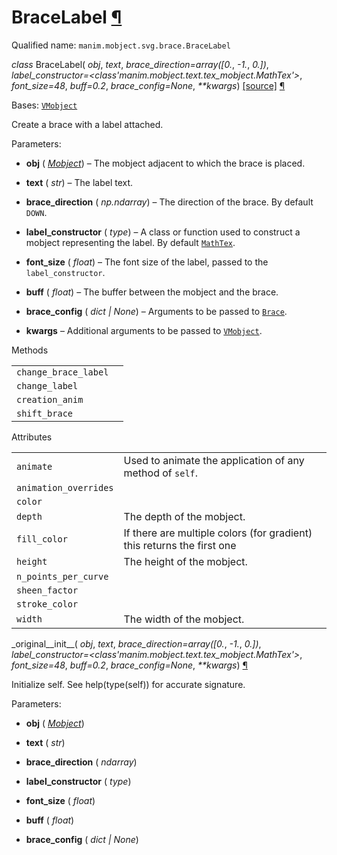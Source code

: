 # BraceLabel [¶](https://docs.manim.community/en/stable/reference/manim.mobject.svg.brace.BraceLabel.html\#bracelabel "Link to this heading")

Qualified name: `manim.mobject.svg.brace.BraceLabel`

_class_ BraceLabel( _obj_, _text_, _brace\_direction=array(\[0._, _-1._, _0.\])_, _label\_constructor=<class'manim.mobject.text.tex\_mobject.MathTex'>_, _font\_size=48_, _buff=0.2_, _brace\_config=None_, _\*\*kwargs_) [\[source\]](https://docs.manim.community/en/stable/_modules/manim/mobject/svg/brace.html#BraceLabel) [¶](https://docs.manim.community/en/stable/reference/manim.mobject.svg.brace.BraceLabel.html#manim.mobject.svg.brace.BraceLabel "Link to this definition")

Bases: [`VMobject`](https://docs.manim.community/en/stable/reference/manim.mobject.types.vectorized_mobject.VMobject.html#manim.mobject.types.vectorized_mobject.VMobject "manim.mobject.types.vectorized_mobject.VMobject")

Create a brace with a label attached.

Parameters:

- **obj** ( [_Mobject_](https://docs.manim.community/en/stable/reference/manim.mobject.mobject.Mobject.html#manim.mobject.mobject.Mobject "manim.mobject.mobject.Mobject")) – The mobject adjacent to which the brace is placed.

- **text** ( _str_) – The label text.

- **brace\_direction** ( _np.ndarray_) – The direction of the brace. By default `DOWN`.

- **label\_constructor** ( _type_) – A class or function used to construct a mobject representing
the label. By default [`MathTex`](https://docs.manim.community/en/stable/reference/manim.mobject.text.tex_mobject.MathTex.html#manim.mobject.text.tex_mobject.MathTex "manim.mobject.text.tex_mobject.MathTex").

- **font\_size** ( _float_) – The font size of the label, passed to the `label_constructor`.

- **buff** ( _float_) – The buffer between the mobject and the brace.

- **brace\_config** ( _dict_ _\|_ _None_) – Arguments to be passed to [`Brace`](https://docs.manim.community/en/stable/reference/manim.mobject.svg.brace.Brace.html#manim.mobject.svg.brace.Brace "manim.mobject.svg.brace.Brace").

- **kwargs** – Additional arguments to be passed to [`VMobject`](https://docs.manim.community/en/stable/reference/manim.mobject.types.vectorized_mobject.VMobject.html#manim.mobject.types.vectorized_mobject.VMobject "manim.mobject.types.vectorized_mobject.VMobject").


Methods

|     |     |
| --- | --- |
| `change_brace_label` |  |
| `change_label` |  |
| `creation_anim` |  |
| `shift_brace` |  |

Attributes

|     |     |
| --- | --- |
| `animate` | Used to animate the application of any method of `self`. |
| `animation_overrides` |  |
| `color` |  |
| `depth` | The depth of the mobject. |
| `fill_color` | If there are multiple colors (for gradient) this returns the first one |
| `height` | The height of the mobject. |
| `n_points_per_curve` |  |
| `sheen_factor` |  |
| `stroke_color` |  |
| `width` | The width of the mobject. |

\_original\_\_init\_\_( _obj_, _text_, _brace\_direction=array(\[0._, _-1._, _0.\])_, _label\_constructor=<class'manim.mobject.text.tex\_mobject.MathTex'>_, _font\_size=48_, _buff=0.2_, _brace\_config=None_, _\*\*kwargs_) [¶](https://docs.manim.community/en/stable/reference/manim.mobject.svg.brace.BraceLabel.html#manim.mobject.svg.brace.BraceLabel._original__init__ "Link to this definition")

Initialize self. See help(type(self)) for accurate signature.

Parameters:

- **obj** ( [_Mobject_](https://docs.manim.community/en/stable/reference/manim.mobject.mobject.Mobject.html#manim.mobject.mobject.Mobject "manim.mobject.mobject.Mobject"))

- **text** ( _str_)

- **brace\_direction** ( _ndarray_)

- **label\_constructor** ( _type_)

- **font\_size** ( _float_)

- **buff** ( _float_)

- **brace\_config** ( _dict_ _\|_ _None_)
